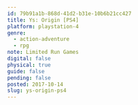 ```yaml
---
id: 79b91a1b-868d-41d2-b31e-10b6b21cc427
title: Ys: Origin [PS4]
platform: playstation-4
genre:
  - action-adventure
  - rpg
note: Limited Run Games
digital: false
physical: true
guide: false
pending: false
posted: 2017-10-14
slug: ys-origin-ps4
---
```

